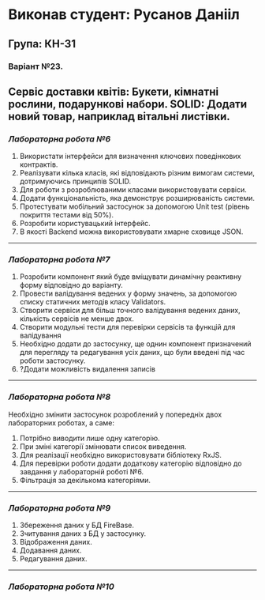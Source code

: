 # Виконав студент: Русанов Данііл #
## Група: КН-31 ##
### **Варіант №23.** ###
Сервіс доставки квітів: Букети, кімнатні рослини, подарункові набори.  SOLID: Додати новий товар, наприклад вітальні листівки.
---

### ***Лабораторна робота №6***
1. Використати інтерфейси для визначення ключових поведінкових контрактів.
2. Реалізувати кілька класів, які відповідають різним вимогам системи, дотримуючись принципів SOLID.
3. Для роботи з розроблюваними класами використовувати сервіси.
4. Додати функціональність, яка демонструє розширюваність системи.
5. Протестувати мобільний застосунок за допомогою Unit test (рівень покриття тестами від 50%).
6. Розробити користувацький інтерфейс.
7. В якості Backend можна використовувати хмарне сховище JSON.

---

### ***Лабораторна робота №7***
1. Розробити компонент який буде вміщувати динамічну реактивну форму відповідно до варіанту. 
2. Провести валідування ведених у форму значень, за допомогою списку статичних методів класу Validators. 
3. Створити сервіси для більш точного валідування ведених даних, кількість сервісів не менше двох. 
4. Створити модульні тести для перевірки сервісів та функцій для валідування
5. Необхідно додати до застосунку, ще однин компонент призначений для перегляду та редагування усіх даних, що були введені під час роботи застосунку.
6. ?Додати можливість видалення записів

---

### ***Лабораторна робота №8***
Необхідно змінити застосунок розроблений у попередніх двох лабораторних роботах, а саме: 
1. Потрібно виводити лише одну категорію. 
2. При зміні категорії змінювати список виведення. 
3. Для реалізації необхідно використовувати бібліотеку RxJS. 
4. Для перевірки роботи додати додаткову категорію відповідно до завдання у лабораторній роботі №6.
5. Фільтрація за декількома категоріями.

---

### ***Лабораторна робота №9***
1. Збереження даних у БД FireBase.
2. Зчитування даних з БД у застосунку.
3. Відображення даних.
4. Додавання даних.
5. Редагування даних.

---

### ***Лабораторна робота №10***